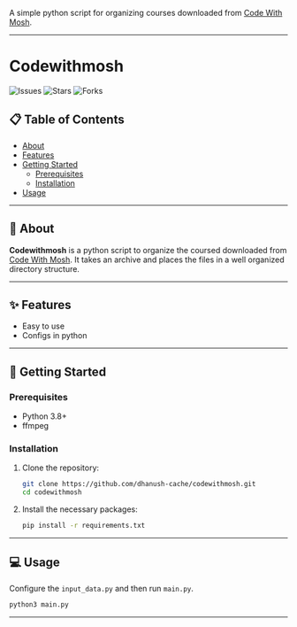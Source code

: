 A simple python script for organizing courses downloaded from [Code With Mosh](https://codewithmosh.com/).

---

# Codewithmosh

![Issues](https://img.shields.io/github/issues/dhanush-cache/codewithmosh) ![Stars](https://img.shields.io/github/stars/dhanush-cache/codewithmosh) ![Forks](https://img.shields.io/github/forks/dhanush-cache/codewithmosh)

## 📋 Table of Contents

- [About](#about)
- [Features](#features)
- [Getting Started](#getting-started)
  - [Prerequisites](#prerequisites)
  - [Installation](#installation)
- [Usage](#usage)
---

## 📖 About <a name="about"></a>

**Codewithmosh** is a python script to organize the coursed downloaded from [Code With Mosh](https://codewithmosh.com/). It takes an archive and places the files in a well organized directory structure.

---
## ✨ Features <a name="features"></a>

- Easy to use
- Configs in python

---

## 🚀 Getting Started <a name="getting-started"></a>

### Prerequisites

- Python 3.8+
- ffmpeg

### Installation

1. Clone the repository:
   ```bash
   git clone https://github.com/dhanush-cache/codewithmosh.git
   cd codewithmosh
   ```

2. Install the necessary packages:
   ```bash
   pip install -r requirements.txt
   ```
---

## 💻 Usage <a name="usage"></a>

Configure the `input_data.py` and then run `main.py`.

```bash
python3 main.py
```
---

